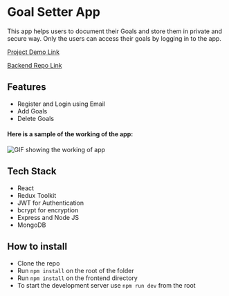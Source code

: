 # Goal Setter App

This app helps users to document their Goals and store them in private and secure way. Only the users can access their goals by logging in to the app.

[Project Demo Link](https://goal-setter-app-bay.vercel.app/)

[Backend Repo Link](https://github.com/chaytan5/goal-app-backend)
## Features

- Register and Login using Email
- Add Goals
- Delete Goals

#### Here is a sample of the working of the app:

![GIF showing the working of app](./public/Goal%20App.gif)

## Tech Stack

- React
- Redux Toolkit
- JWT for Authentication
- bcrypt for encryption
- Express and Node JS
- MongoDB

## How to install

- Clone the repo
- Run `npm install` on the root of the folder
- Run `npm install` on the frontend directory
- To start the development server use `npm run dev` from the root
